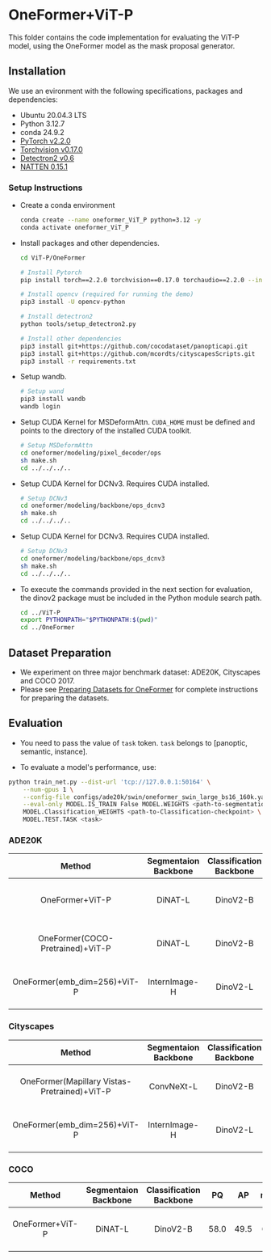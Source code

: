 # OneFormer+ViT-P

This folder contains the code implementation for evaluating the ViT-P model, using the OneFormer model as the mask proposal generator.


## Installation

We use an evironment with the following specifications, packages and dependencies:

- Ubuntu 20.04.3 LTS
- Python 3.12.7
- conda 24.9.2
- [PyTorch v2.2.0](https://pytorch.org/get-started/previous-versions/)
- [Torchvision v0.17.0](https://pytorch.org/get-started/previous-versions/)
- [Detectron2 v0.6](https://github.com/facebookresearch/detectron2/releases/tag/v0.6)
- [NATTEN 0.15.1](https://github.com/SHI-Labs/NATTEN/releases/tag/v0.15.1)

### Setup Instructions

- Create a conda environment
  
  ```bash
  conda create --name oneformer_ViT_P python=3.12 -y
  conda activate oneformer_ViT_P
  ```

- Install packages and other dependencies.

  ```bash
  cd ViT-P/OneFormer

  # Install Pytorch
  pip install torch==2.2.0 torchvision==0.17.0 torchaudio==2.2.0 --index-url https://download.pytorch.org/whl/cu118

  # Install opencv (required for running the demo)
  pip3 install -U opencv-python

  # Install detectron2
  python tools/setup_detectron2.py

  # Install other dependencies
  pip3 install git+https://github.com/cocodataset/panopticapi.git
  pip3 install git+https://github.com/mcordts/cityscapesScripts.git
  pip3 install -r requirements.txt
  ```

- Setup wandb.

  ```bash
  # Setup wand
  pip3 install wandb
  wandb login
  ```

- Setup CUDA Kernel for MSDeformAttn. `CUDA_HOME` must be defined and points to the directory of the installed CUDA toolkit.

  ```bash
  # Setup MSDeformAttn
  cd oneformer/modeling/pixel_decoder/ops
  sh make.sh
  cd ../../../..
  ```

- Setup CUDA Kernel for DCNv3. Requires CUDA installed.

  ```bash
  # Setup DCNv3
  cd oneformer/modeling/backbone/ops_dcnv3
  sh make.sh
  cd ../../../..
  ```

- Setup CUDA Kernel for DCNv3. Requires CUDA installed.

  ```bash
  # Setup DCNv3
  cd oneformer/modeling/backbone/ops_dcnv3
  sh make.sh
  cd ../../../..
  ```

- To execute the commands provided in the next section for evaluation, the dinov2 package must be included in the Python module search path.

  ```bash
  cd ../ViT-P
  export PYTHONPATH="$PYTHONPATH:$(pwd)"
  cd ../OneFormer
  ```


## Dataset Preparation

- We experiment on three major benchmark dataset: ADE20K, Cityscapes and COCO 2017.
- Please see [Preparing Datasets for OneFormer](datasets/README.md) for complete instructions for preparing the datasets.

 ## Evaluation

- You need to pass the value of `task` token. `task` belongs to [panoptic, semantic, instance].

- To evaluate a model's performance, use:

```bash
python train_net.py --dist-url 'tcp://127.0.0.1:50164' \
    --num-gpus 1 \
    --config-file configs/ade20k/swin/oneformer_swin_large_bs16_160k.yaml \
    --eval-only MODEL.IS_TRAIN False MODEL.WEIGHTS <path-to-segmentation-checkpoint> \
    MODEL.Classification_WEIGHTS <path-to-Classification-checkpoint> \
    MODEL.TEST.TASK <task>
  ```


### ADE20K

| Method | Segmentaion Backbone | Classification Backbone | Segmentation Crop Size |  PQ   | AP   | mIoU (s.s) | mIoU (ms+flip) | #params | config | Checkpoint |
|   :---:| :---:    | :---:    |  :---:    | :---: | :---:| :---:           | :---:               | :---:   |  :---: |    :---:   |
| OneFormer+ViT-P | DiNAT-L |DinoV2-B | 1280&times;1280 | 51.9 | 37.8 | 58.6 | 59.0 | 309M | [config](configs/ade20k/dinat/oneformer_dinat_large_bs16_160k_1280x1280.yaml) | [segmentation model](https://shi-labs.com/projects/oneformer/ade20k/1280x1280_250_16_dinat_l_oneformer_ade20k_160k.pth) &#124; [classification model](https://huggingface.co/Sajjad-Sh33/ViT-P/resolve/main/model_ADE20k_base774_250point.pth) |
| OneFormer(COCO-Pretrained)+ViT-P | DiNAT-L |DinoV2-B | 1280&times;1280 | 54.0 | 40.7 | 59.7 | 59.9 | 309M | [config](configs/ade20k/dinat/coco_pretrain_oneformer_dinat_large_bs16_160k_1280x1280.yaml) | [segmentation model](https://shi-labs.com/projects/oneformer/ade20k/coco_pretrain_1280x1280_150_16_dinat_l_oneformer_ade20k_160k.pth) &#124; [classification model](https://huggingface.co/Sajjad-Sh33/ViT-P/resolve/main/model_ADE20k_base774_250point.pth) |
| OneFormer(emb_dim=256)+ViT-P | InternImage-H |DinoV2-L | 896&times;896 | 54.5 | 40.6 | 61.2 | 61.6 | 1.4B | [config](configs/ade20k/intern_image/oneformer_intern_image_huge_bs16_160k_896x896.yaml) | [segmentation model](https://shi-labs.com/projects/oneformer/ade20k/896x896_250_16_intern_image_h_oneformer_ade20k_160k.pth) &#124; [classification model](https://huggingface.co/Sajjad-Sh33/ViT-P/resolve/main/model_ADE20k_798_250point.pth) |


### Cityscapes

| Method | Segmentaion Backbone	 | Classification Backbone|  PQ   | AP   | mIoU (s.s) | mIoU (ms+flip) | #params | config | Checkpoint |
|   :---:| :---:    |:---:    | :---: | :---:| :---:      | :---:          | :---:   |  :---: |    :---:   |
| OneFormer(Mapillary Vistas-Pretrained)+ViT-P | ConvNeXt-L |DinoV2-B | 70.1 | 49.0 | 84.9 | 85.5 | 306M | [config](configs/cityscapes/convnext/mapillary_pretrain_oneformer_convnext_large_bs16_90k.yaml) | [segmentation model](https://shi-labs.com/projects/oneformer/cityscapes/mapillary_pretrain_250_16_convnext_l_oneformer_cityscapes_90k.pth) &#124; [classification model]() |
| OneFormer(emb_dim=256)+ViT-P | InternImage-H |DinoV2-L| 70.8 | 50.6 | 85.4 | 85.9 | 1.4B | [config](configs/cityscapes/intern_image/oneformer_intern_image_huge_bs16_90k.yaml) | [segmentation model](https://shi-labs.com/projects/oneformer/cityscapes/250_16_intern_image_h_oneformer_cityscapes_90k.pth) &#124; [classification model]() |

### COCO

| Method | Segmentaion Backbone | Classification Backbone	|  PQ    | AP | mIoU | #params | config | Checkpoint |
|   :---:| :---:    |  :---: | :---: | :---:              | :---:   | :---:  |  :---: |    :---:   |
| OneFormer+ViT-P	 | DiNAT-L |DinoV2-B | 58.0 | 49.5 | 68.6 | 309M | [config](configs/coco/dinat/oneformer_dinat_large_bs16_100ep.yaml) | [segmentation model](https://shi-labs.com/projects/oneformer/coco/150_16_dinat_l_oneformer_coco_100ep.pth) &#124; [classification model](https://huggingface.co/Sajjad-Sh33/ViT-P/resolve/main/model_coco_base793_150points.pth) |

